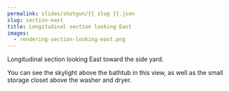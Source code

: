 ```yaml
---
permalink: slides/shotgun/{{ slug }}.json
slug: section-east
title: Longitudinal section looking East
images:
  - rendering-section-looking-east.png
---
```

Longitudinal section looking East toward the side yard.

You can see the skylight above the bathtub in this view, as well as the small storage closet above the washer and dryer.